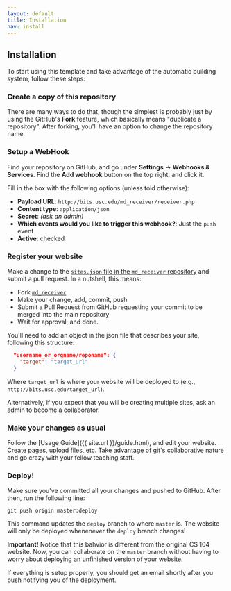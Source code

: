 ```yaml
---
layout: default
title: Installation
nav: install
---
```


## Installation

To start using this template and take advantage of the automatic building system, follow these steps:

### Create a copy of this repository

There are many ways to do that, though the simplest is probably just by using the GitHub's **Fork** feature, which basically means "duplicate a repository". After forking, you'll have an option to change the repository name.

### Setup a WebHook

Find your repository on GitHub, and go under **Settings** -> **Webhooks & Services**. Find the **Add webhook** button on the top right, and click it.

Fill in the box with the following options (unless told otherwise):

- **Payload URL**: `http://bits.usc.edu/md_receiver/receiver.php`
- **Content type**: `application/json`
- **Secret**: _(ask an admin)_
- **Which events would you like to trigger this webhook?**: Just the `push` event
- **Active**: checked

### Register your website

Make a change to the [`sites.json` file in the `md_receiver` repository](https://github.com/usc-cs/md_receiver/blob/master/sites.json) and submit a pull request. In a nutshell, this means:

- Fork [`md_receiver`](https://github.com/usc-cs/md_receiver)
- Make your change, add, commit, push
- Submit a Pull Request from GitHub requesting your commit to be merged into the main repository
- Wait for approval, and done.

You'll need to add an object in the json file that describes your site, following this structure:

```json
  "username_or_orgname/reponame": {
    "target": "target_url"
  }
```

Where `target_url` is where your website will be deployed to (e.g., `http://bits.usc.edu/target_url`).

Alternatively, if you expect that you will be creating multiple sites, ask an admin to become a collaborator. 

### Make your changes as usual

Follow the [Usage Guide]({{ site.url }}/guide.html), and edit your website. Create pages, upload files, etc. Take advantage of git's collaborative nature and go crazy with your fellow teaching staff.

### Deploy!

Make sure you've committed all your changes and pushed to GitHub. After then, run the following line:

```
git push origin master:deploy
```

This command updates the `deploy` branch to where `master` is. The website will only be deployed whenenever the `deploy` branch changes!

**Important!** Notice that this bahvior is different from the original CS 104 website. Now, you can collaborate on the `master` branch without having to worry about deploying an unfinished version of your website.

If everything is setup properly, you should get an email shortly after you push notifying you of the deployment.



